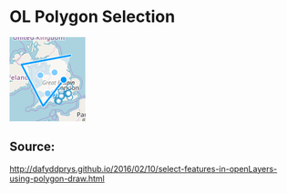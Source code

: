 # OL Polygon Selection

![](assets/2019-03-09-23-19-36.png)

## Source:

http://dafyddprys.github.io/2016/02/10/select-features-in-openLayers-using-polygon-draw.html